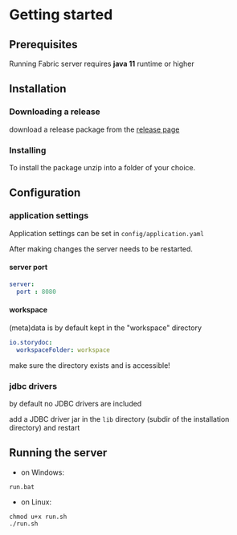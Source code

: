# Getting started

## Prerequisites

Running Fabric server requires __java 11__ runtime or higher

## Installation

### Downloading a release

download a release package from the [release page](https://github.com/storydoc-io/fabric/releases) 

### Installing

To install the package unzip into a folder of your choice.

## Configuration

### application settings

Application settings can be set in ```config/application.yaml```

After making changes the server needs to be restarted.

#### server port 

``` yaml
server:
  port : 8080
```

#### workspace

(meta)data is by default kept in the "workspace" directory

``` yaml
io.storydoc:
  workspaceFolder: workspace
```

make sure the directory exists and is accessible!

### jdbc drivers

by default no JDBC drivers are included

add a JDBC driver jar in the ```lib``` directory (subdir of the installation directory)  and restart

## Running the server

- on Windows: 
```
run.bat
```
- on Linux:
```
chmod u+x run.sh
./run.sh
```

